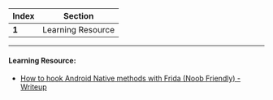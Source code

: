 Index | Section
---   | ---
**1** | Learning Resource

---

#### Learning Resource:

* [How to hook Android Native methods with Frida (Noob Friendly) - Writeup](https://erev0s.com/blog/how-hook-android-native-methods-frida-noob-friendly/)
